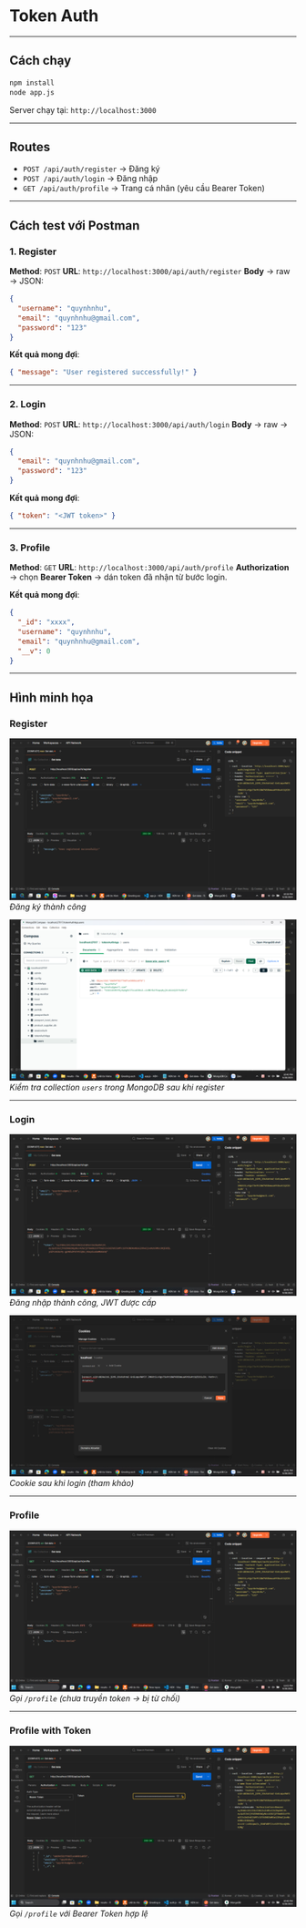 # Token Auth

---

## Cách chạy

```bash
npm install
node app.js
```

Server chạy tại: `http://localhost:3000`

---

## Routes

* `POST /api/auth/register` → Đăng ký
* `POST /api/auth/login` → Đăng nhập
* `GET /api/auth/profile` → Trang cá nhân (yêu cầu Bearer Token)

---

## Cách test với Postman

### 1. Register

**Method**: `POST`
**URL**: `http://localhost:3000/api/auth/register`
**Body** → raw → JSON:

```json
{
  "username": "quynhnhu",
  "email": "quynhnhu@gmail.com",
  "password": "123"
}
```

**Kết quả mong đợi**:

```json
{ "message": "User registered successfully!" }
```

---

### 2. Login

**Method**: `POST`
**URL**: `http://localhost:3000/api/auth/login`
**Body** → raw → JSON:

```json
{
  "email": "quynhnhu@gmail.com",
  "password": "123"
}
```

**Kết quả mong đợi**:

```json
{ "token": "<JWT token>" }
```

---

### 3. Profile

**Method**: `GET`
**URL**: `http://localhost:3000/api/auth/profile`
**Authorization** → chọn **Bearer Token** → dán token đã nhận từ bước login.

**Kết quả mong đợi**:

```json
{
  "_id": "xxxx",
  "username": "quynhnhu",
  "email": "quynhnhu@gmail.com",
  "__v": 0
}
```

---

## Hình minh họa

### Register

![Register](public/results/register.png)
*Đăng ký thành công*

![Register - MongoDB Users](public/results/register_mongo_users.png)
*Kiểm tra collection `users` trong MongoDB sau khi register*

---

### Login

![Login](public/results/login.png)
*Đăng nhập thành công, JWT được cấp*

![Cookies](public/results/cookies.png)
*Cookie sau khi login (tham khảo)*

---

### Profile

![Profile](public/results/profile.png)
*Gọi `/profile` (chưa truyền token → bị từ chối)*

---

### Profile with Token

![Profile with Token](public/results/profile_token.png)
*Gọi `/profile` với Bearer Token hợp lệ*
